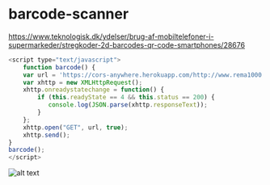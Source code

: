 # barcode-scanner

https://www.teknologisk.dk/ydelser/brug-af-mobiltelefoner-i-supermarkeder/stregkoder-2d-barcodes-qr-code-smartphones/28676



```javascript
<script type="text/javascript">
	function barcode() {
	var url = 'https://cors-anywhere.herokuapp.com/http://www.rema1000.dk/JSONHandler.ashx?EAN=5700426293929';
	var xhttp = new XMLHttpRequest();
	xhttp.onreadystatechange = function() {
	    if (this.readyState == 4 && this.status == 200) {
	       console.log(JSON.parse(xhttp.responseText));
	    }
	};
	xhttp.open("GET", url, true);
	xhttp.send();
}
barcode();
</script>
```


![alt text][barcode]

[barcode]: https://www.teknologisk.dk/_/media/39531_barcode.jpg "Arla Harmonie Økologisk Skummetmælk"
